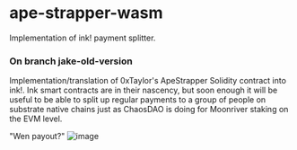 # ape-strapper-wasm

Implementation of ink! payment splitter.

### On branch jake-old-version

Implementation/translation of 0xTaylor's ApeStrapper Solidity contract into ink!. Ink smart contracts are in their nascency, but soon enough it will be useful to be able to split up regular payments to a group of people on substrate native chains just as ChaosDAO is doing for Moonriver staking on the EVM level.

"Wen payout?"
![image](https://user-images.githubusercontent.com/25042987/165825051-634e848c-93a5-49f8-a1fc-5c199746452a.png)
